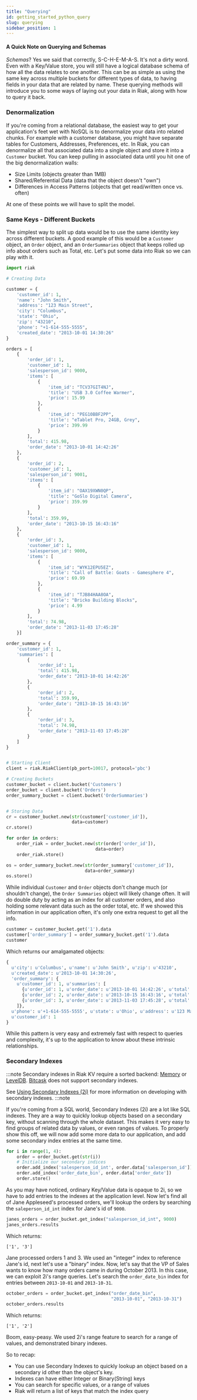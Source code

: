 ```yaml
---
title: "Querying"
id: getting_started_python_query
slug: querying 
sidebar_position: 1
---
```


#### A Quick Note on Querying and Schemas
_Schemas_? Yes we said that correctly, S-C-H-E-M-A-S. It's not a dirty word.  
Even with a Key/Value store, you will still have a logical database schema of how all the data relates to one another. This can be as simple as using the same key across multiple buckets for different types of data, to having fields in your data that are related by name.  These querying methods will introduce you to some ways of laying out your data in Riak, along with how to query it back.

### Denormalization

If you're coming from a relational database, the easiest way to get your application's feet wet with NoSQL is to denormalize your data into related chunks.  For example with a customer database, you might have separate tables for Customers, Addresses, Preferences, etc.  In Riak, you can denormalize all that associated data into a single object and store it into a `Customer` bucket.  You can keep pulling in associated data until you hit one of the big denormalization walls:

* Size Limits (objects greater than 1MB)
* Shared/Referential Data (data that the object doesn't "own")
* Differences in Access Patterns (objects that get read/written once vs. often)

At one of these points we will have to split the model.

### Same Keys - Different Buckets

The simplest way to split up data would be to use the same identity key across different buckets. A good example of this would be a `Customer` object, an `Order` object, and an `OrderSummaries` object that keeps rolled up info about orders such as Total, etc. Let's put some data into Riak so we can play with it.

```python
import riak

# Creating Data

customer = {
    'customer_id': 1,
    'name': "John Smith",
    'address': "123 Main Street",
    'city': "Columbus",
    'state': "Ohio",
    'zip': "43210",
    'phone': "+1-614-555-5555",
    'created_date': "2013-10-01 14:30:26"
}

orders = [
    {
        'order_id': 1,
        'customer_id': 1,
        'salesperson_id': 9000,
        'items': [
            {
                'item_id': "TCV37GIT4NJ",
                'title': "USB 3.0 Coffee Warmer",
                'price': 15.99
            },
            {
                'item_id': "PEG10BBF2PP",
                'title': "eTablet Pro, 24GB, Grey",
                'price': 399.99
            }
        ],
        'total': 415.98,
        'order_date': "2013-10-01 14:42:26"
    },
    {
        'order_id': 2,
        'customer_id': 1,
        'salesperson_id': 9001,
        'items': [
            {
                'item_id': "OAX19XWN0QP",
                'title': "GoSlo Digital Camera",
                'price': 359.99
            }
        ],
        'total': 359.99,
        'order_date': "2013-10-15 16:43:16"
    },
    {
        'order_id': 3,
        'customer_id': 1,
        'salesperson_id': 9000,
        'items': [
            {
                'item_id': "WYK12EPU5EZ",
                'title': "Call of Battle: Goats - Gamesphere 4",
                'price': 69.99
            },
            {
                'item_id': "TJB84HAA8OA",
                'title': "Bricko Building Blocks",
                'price': 4.99
            }
        ],
        'total': 74.98,
        'order_date': "2013-11-03 17:45:28"
    }]

order_summary = {
    'customer_id': 1,
    'summaries': [
        {
            'order_id': 1,
            'total': 415.98,
            'order_date': "2013-10-01 14:42:26"
        },
        {
            'order_id': 2,
            'total': 359.99,
            'order_date': "2013-10-15 16:43:16"
        },
        {
            'order_id': 3,
            'total': 74.98,
            'order_date': "2013-11-03 17:45:28"
        }
    ]
}


# Starting Client
client = riak.RiakClient(pb_port=10017, protocol='pbc')

# Creating Buckets
customer_bucket = client.bucket('Customers')
order_bucket = client.bucket('Orders')
order_summary_bucket = client.bucket('OrderSummaries')


# Storing Data
cr = customer_bucket.new(str(customer['customer_id']),
                         data=customer)
cr.store()

for order in orders:
    order_riak = order_bucket.new(str(order['order_id']),
                                  data=order)
    order_riak.store()

os = order_summary_bucket.new(str(order_summary['customer_id']),
                              data=order_summary)
os.store()
```

 While individual `Customer` and `Order` objects don't change much (or shouldn't change), the `Order Summaries` object will likely change often.  It will do double duty by acting as an index for all customer orders, and also holding some relevant data such as the order total, etc.  If we showed this information in our application often, it's only one extra request to get all the info.

```python
customer = customer_bucket.get('1').data
customer['order_summary'] = order_summary_bucket.get('1').data
customer
```

Which returns our amalgamated objects:

```python
{
  u'city': u'Columbus', u'name': u'John Smith', u'zip': u'43210',
  u'created_date': u'2013-10-01 14:30:26',
  'order_summary': {
    u'customer_id': 1, u'summaries': [
      {u'order_id': 1, u'order_date': u'2013-10-01 14:42:26', u'total': 415.98},
      {u'order_id': 2, u'order_date': u'2013-10-15 16:43:16', u'total': 359.99},
      {u'order_id': 3, u'order_date': u'2013-11-03 17:45:28', u'total': 74.98}
    ]},
  u'phone': u'+1-614-555-5555', u'state': u'Ohio', u'address': u'123 Main Street',
  u'customer_id': 1
}
```

While this pattern is very easy and extremely fast with respect to queries and complexity, it's up to the application to know about these intrinsic relationships.  


### Secondary Indexes

:::note
Secondary indexes in Riak KV require a sorted backend: [Memory](../../../setup/planning/backend/memory.md) or [LevelDB](../../../setup/planning/backend/leveldb.md). [Bitcask](../../../setup/planning/backend/bitcask.md) does not support secondary indexes.

See [Using Secondary Indexes (2i)](../../../developing/usage/secondary-indexes.md) for more information on developing with secondary indexes.
:::note

If you're coming from a SQL world, Secondary Indexes (2i) are a lot like SQL indexes.  They are a way to quickly lookup objects based on a secondary key, without scanning through the whole dataset.  This makes it very easy to find groups of related data by values, or even ranges of values.  To properly show this off, we will now add some more data to our application, and add some secondary index entries at the same time.

```python
for i in range(1, 4):
    order = order_bucket.get(str(i))
    # Initialize our secondary indices
    order.add_index('salesperson_id_int', order.data['salesperson_id'])
    order.add_index('order_date_bin', order.data['order_date'])
    order.store()
```

As you may have noticed, ordinary Key/Value data is opaque to 2i, so we have to add entries to the indexes at the application level.
Now let's find all of Jane Appleseed's processed orders, we'll lookup the orders by searching the `saleperson_id_int` index for Jane's id of `9000`.

```python
janes_orders = order_bucket.get_index("salesperson_id_int", 9000)
janes_orders.results
```

Which returns:

```text
['1', '3']
```

Jane processed orders 1 and 3.  We used an "integer" index to reference Jane's id, next let's use a "binary" index.
Now, let's say that the VP of Sales wants to know how many orders came in during October 2013.  In this case, we can exploit 2i's range queries.  Let's search the `order_date_bin` index for entries between `2013-10-01` and `2013-10-31`.  

```python
october_orders = order_bucket.get_index("order_date_bin",
                                        "2013-10-01", "2013-10-31")
october_orders.results
```

Which returns:

```text
['1', '2']
```

Boom, easy-peasy.  We used 2i's range feature to search for a range of values, and demonstrated binary indexes.  

So to recap:

* You can use Secondary Indexes to quickly lookup an object based on a secondary id other than the object's key.
* Indexes can have either Integer or Binary(String) keys
* You can search for specific values, or a range of values
* Riak will return a list of keys that match the index query
